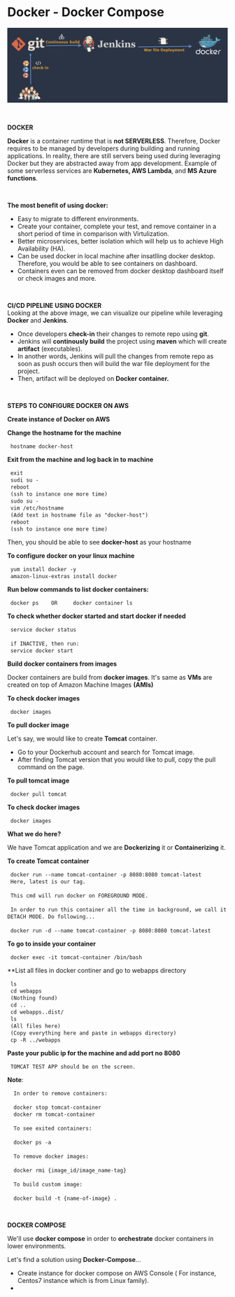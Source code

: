 # Docker - Docker Compose


![alt text](https://github.com/tanersa/sharksJenkins/blob/master/Docker.png)

<br />

 **DOCKER**
 
 **Docker** is a container runtime that is **not SERVERLESS**. Therefore, Docker requires to be managed by developers during building and running applications. 
 In reality, there are still servers being used during leveraging Docker but they are abstracted away from app development. 
 Example of some serverless services are **Kubernetes, AWS Lambda**, and **MS Azure functions**. 
 
 <br />
 
 **The most benefit of using docker:**
 
   -  Easy to migrate to different environments.
   -  Create your container, complete your test, and remove container in a short period of time in comparison with Virtulization.
   -  Better microservices, better isolation which will help us to achieve High Availability (HA).
   -  Can be used docker in local machine after insatlling docker desktop. Therefore, you would be able to see containers on dashboard. 
   -  Containers even can be removed from docker desktop dashboard itself or check images and more.
 
 
 
 
 
 <br />
  
 **CI/CD PIPELINE USING DOCKER**
 <br />
 Looking at the above image, we can visualize our pipeline while leveraging **Docker** and **Jenkins**. 
 
   -  Once developers **check-in** their changes to remote repo using **git**.
   -  Jenkins will **continously build** the project using **maven** which will create **artifact** (executables). 
   -  In another words, Jenkins will pull the changes from remote repo as soon as push occurs then will build the war 
      file deployment for the project.
   -  Then, artifact will be deployed  on **Docker container.**

 <br />

**STEPS TO CONFIGURE DOCKER ON AWS**

**Create instance of Docker on AWS**

**Change the hostname for the machine**

     hostname docker-host
     
**Exit from the machine and log back in to machine**

     exit
     sudi su -
     reboot
     (ssh to instance one more time)
     sudo su -
     vim /etc/hostname
     (Add text in hostname file as "docker-host")
     reboot
     (ssh to instance one more time)
     
Then, you should be able to see **docker-host** as your hostname     

**To configure docker on your linux machine**

     yum install docker -y 
     amazon-linux-extras install docker

**Run below commands to list docker containers:**

     docker ps    OR     docker container ls
     
**To check whether docker started and start docker if needed**

     service docker status 
     
     if INACTIVE, then run:
     service docker start
  
**Build docker containers from images**

Docker containers are build from  **docker images**. It's same as **VMs** are created on top of Amazon Machine Images **(AMIs)**

**To check docker images**

     docker images
     
**To pull docker image**

Let's say, we would like to create **Tomcat** container. 
   
   -  Go to your Dockerhub account and search for Tomcat image. 
   -  After finding Tomcat version that you would like to pull, copy the pull command on the page.
   
**To pull tomcat image**

     docker pull tomcat
     
**To check docker images**

     docker images
     
**What we do here?**

We have Tomcat application and we are **Dockerizing** it or **Containerizing** it.

**To create Tomcat container**

     docker run --name tomcat-container -p 8080:8080 tomcat-latest
     Here, latest is our tag.
     
     This cmd will run docker on FOREGROUND MODE.
     
     In order to run this container all the time in background, we call it DETACH MODE. Do following...
     
     docker run -d --name tomcat-container -p 8080:8080 tomcat-latest
     
**To go to inside your container**

     docker exec -it tomcat-container /bin/bash
     
     
**List all files in docker continer and go to webapps directory

     ls
     cd webapps
     (Nothing found)
     cd ..
     cd webapps..dist/
     ls
     (All files here)
     (Copy everything here and paste in webapps directory)
     cp -R ../webapps
     
**Paste your public ip for the machine and add port no 8080**

     TOMCAT TEST APP should be on the screen.
     
**Note**: 

      In order to remove containers:

      docker stop tomcat-container
      docker rm tomcat-container
      
      To see exited containers:
      
      docker ps -a
      
      To remove docker images:
      
      docker rmi {image_id/image_name-tag}
      
      To build custom image:
      
      docker build -t {name-of-image} .
      
 <br />
 
**DOCKER COMPOSE**      

We'll use **docker compose** in order to **orchestrate** docker containers in lower environments.
      
Let's find a solution using **Docker-Compose**...

   -  Create instance for docker compose on AWS Console ( For instance, Centos7 instance which is from Linux family).
   -  






























      
     
     
     
     
     



     








     
